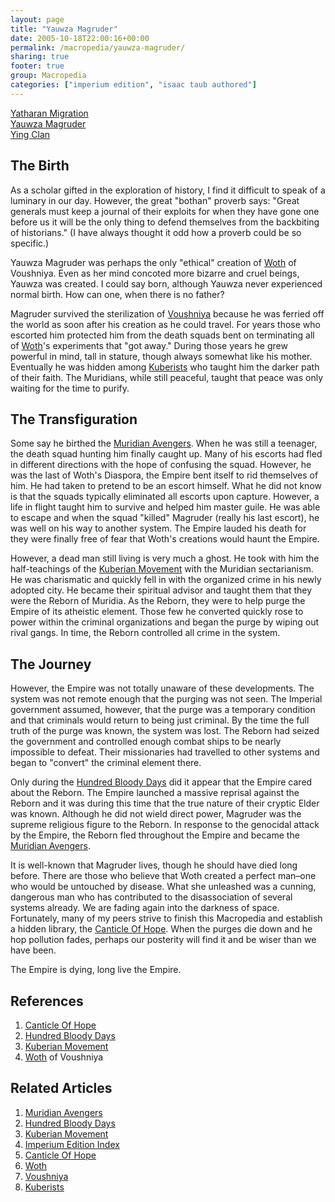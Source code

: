 ```yaml
---
layout: page
title: "Yauwza Magruder"
date: 2005-10-18T22:00:16+00:00
permalink: /macropedia/yauwza-magruder/
sharing: true
footer: true
group: Macropedia
categories: ["imperium edition", "isaac taub authored"]
---
```


<div class='row'>
	<div class='col-md-4'><a href='/macropedia/yatharan-migration'>Yatharan Migration</a></div>
	<div class='col-md-4'><a href='/macropedia/yauwza-magruder'>Yauwza Magruder</a></div>
	<div class='col-md-4'><a href='/macropedia/ying-clan'>Ying Clan</a></div>
</div>



## The Birth
As a scholar gifted in the exploration of history, I find it difficult to speak of a luminary in our day. However, the great "bothan" proverb says: "Great generals must keep a journal of their exploits for when they have gone one before us it will be the only thing to defend themselves from the backbiting of historians." (I have always thought it odd how a proverb could be so specific.)

Yauwza Magruder was perhaps the only "ethical" creation of [Woth](/macropedia/woth) of Voushniya. Even as her mind concoted more bizarre and cruel beings, Yauwza was created. I could say born, although Yauwza never experienced normal birth. How can one, when there is no father?

Magruder survived the sterilization of [Voushniya](/macropedia/voushniya) because he was ferried off the world as soon after his creation as he could travel. For years those who escorted him protected him from the death squads bent on terminating all of [Woth](/macropedia/woth)'s experiments that "got away." During those years he grew powerful in mind, tall in stature, though always somewhat like his mother. Eventually he was hidden among [Kuberists](/macropedia/kuberian-movement) who taught him the darker path of their faith. The Muridians, while still peaceful, taught that peace was only waiting for the time to purify.

## The Transfiguration

Some say he birthed the [Muridian Avengers](/macropedia/muridian-avengers). When he was still a teenager, the death squad hunting him finally caught up. Many of his escorts had fled in different directions with the hope of confusing the squad. However, he was the last of Woth's Diaspora, the Empire bent itself to rid themselves of him. He had taken to pretend to be an escort himself. What he did not know is that the squads typically eliminated all escorts upon capture. However, a life in flight taught him to survive and helped him master guile. He was able to escape and when the squad "killed" Magruder (really his last escort), he was well on his way to another system. The Empire lauded his death for they were finally free of fear that Woth's creations would haunt the Empire.

However, a dead man still living is very much a ghost. He took with him the half-teachings of the [Kuberian Movement](/macropedia/kuberian-movement) with the Muridian sectarianism. He was charismatic and quickly fell in with the organized crime in his newly adopted city. He became their spiritual advisor and taught them that they were the Reborn of Muridia. As the Reborn, they were to help purge the Empire of its atheistic element. Those few he converted quickly rose to power within the criminal organizations and began the purge by wiping out rival gangs. In time, the Reborn controlled all crime in the system.

## The Journey

However, the Empire was not totally unaware of these developments. The system was not remote enough that the purging was not seen. The Imperial government assumed, however, that the purge was a temporary condition and that criminals would return to being just criminal. By the time the full truth of the purge was known, the system was lost. The Reborn had seized the government and controlled enough combat ships to be nearly impossible to defeat. Their missionaries had travelled to other systems and began to "convert" the criminal element there.

Only during the [Hundred Bloody Days](/macropedia/hundred-bloody-days) did it appear that the Empire cared about the Reborn. The Empire launched a massive reprisal against the Reborn and it was during this time that the true nature of their cryptic Elder was known. Although he did not wield direct power, Magruder was the supreme religious figure to the Reborn. In response to the genocidal attack by the Empire, the Reborn fled throughout the Empire and became the [Muridian Avengers](/macropedia/muridian-avengers).

It is well-known that Magruder lives, though he should have died long before. There are those who believe that Woth created a perfect man&ndash;one who would be untouched by disease. What she unleashed was a cunning, dangerous man who has contributed to the disassociation of several systems already. We are fading again into the darkness of space. Fortunately, many of my peers strive to finish this Macropedia and establish a hidden library, the [Canticle Of Hope](/macropedia/canticle-of-hope). When the purges die down and he hop pollution fades, perhaps our posterity will find it and be wiser than we have been.

The Empire is dying, long live the Empire.

## References
1. [Canticle Of Hope](/macropedia/canticle-of-hope)
1. [Hundred Bloody Days](/macropedia/hundred-bloody-days) 
1. [Kuberian Movement](/macropedia/kuberian-movement) 
1. [Woth](/macropedia/woth) of Voushniya

## Related Articles

1. [Muridian Avengers](/macropedia/muridian-avengers)
2. [Hundred Bloody Days](/macropedia/hundred-bloody-days)
3. [Kuberian Movement](/macropedia/kuberian-movement)
4. [Imperium Edition Index](/macropedia/imperium-edition-index)
5. [Canticle Of Hope](/macropedia/canticle-of-hope)
6. [Woth](/macropedia/woth)
7. [Voushniya](/macropedia/voushniya)
8. [Kuberists](/macropedia/kuberian-movement)



 
